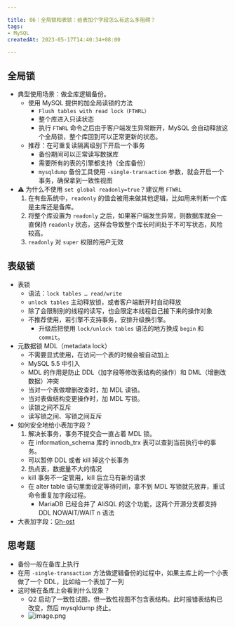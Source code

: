```yaml
---

title: 06｜全局锁和表锁：给表加个字段怎么有这么多阻碍？
tags:
- MySQL
createdAt: 2023-05-17T14:40:34+08:00

---
```


## 全局锁

- 典型使用场景：做全库逻辑备份。
  - 使用 MySQL 提供的加全局读锁的方法
    - `Flush tables with read lock（FTWRL）`
    - 整个库进入只读状态
    - 执行 `FTWRL` 命令之后由于客户端发生异常断开，MySQL 会自动释放这个全局锁，整个库回到可以正常更新的状态。
  - 推荐：在可重复读隔离级别下开启一个事务
    - 备份期间可以正常读写数据库
    - 需要所有的表的引擎都支持（全库备份）
    - `mysqldump` 备份工具使用 `-single-transaction` 参数，就会开启一个事务，确保拿到一致性视图
- ⚠️ 为什么不使用 `set global readonly=true`？建议用 `FTWRL`
  1. 在有些系统中，`readonly` 的值会被用来做其他逻辑，比如用来判断一个库是主库还是备库。
  2. 将整个库设置为 `readonly` 之后，如果客户端发生异常，则数据库就会一直保持 `readonly` 状态，这样会导致整个库长时间处于不可写状态，风险较高。
  3. `readonly` 对 `super` 权限的用户无效

## 表级锁

- 表锁
  - 语法：`lock tables … read/write`
  - `unlock tables` 主动释放锁，或者客户端断开时自动释放
  - 除了会限制别的线程的读写，也会限定本线程自己接下来的操作对象
  - 不推荐使用，若引擎不支持事务，安排升级换引擎。
    - 升级后把使用 `lock/unlock tables` 语法的地方换成 `begin` 和 `commit`。
- 元数据锁 MDL（metadata lock）
  - 不需要显式使用，在访问一个表的时候会被自动加上
  - MySQL 5.5 中引入
  - MDL 的作用是防止 DDL（加字段等修改表结构的操作）和 DML（增删改数据）冲突
  - 当对一个表做增删改查时，加 MDL 读锁。
  - 当对表做结构变更操作时，加 MDL 写锁。
  - 读锁之间不互斥
  - 读写锁之间、写锁之间互斥
- 如何安全地给小表加字段？
  1. 解决长事务，事务不提交会一直占着 MDL 锁。
    - 在 information_schema 库的 innodb_trx 表可以查到当前执行中的事务。
    - 可以暂停 DDL 或者 kill 掉这个长事务
  2. 热点表，数据量不大的情况
    - kill 事务不一定管用，kill 后立马有新的请求
    - 在 alter table 语句里面设定等待时间，拿不到 MDL 写锁就先放弃，重试命令重复加字段过程。
      - MariaDB 已经合并了 AliSQL 的这个功能，这两个开源分支都支持 DDL NOWAIT/WAIT n 语法
- 大表加字段：[Gh-ost](https://github.com/github/gh-ost)

## 思考题

- 备份一般在备库上执行
- 在用 `-single-transaction` 方法做逻辑备份的过程中，如果主库上的一个小表做了一个 DDL，比如给一个表加了一列
- 这时候在备库上会看到什么现象？
  - Q2 启动了一致性试图，但一致性视图不包含表结构。此时报错表结构已改变，然后 mysqldump 终止。
  - ![image.png](https://cdn.jsdelivr.net/gh/11ze/static/images/mysql45-06-1.png)
